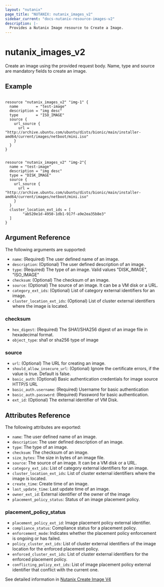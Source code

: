 ```yaml
---
layout: "nutanix"
page_title: "NUTANIX: nutanix_images_v2"
sidebar_current: "docs-nutanix-resource-images-v2"
description: |-
  Provides a Nutanix Image resource to Create a Image.
---
```


# nutanix_images_v2

Create an image using the provided request body. Name, type and source are mandatory fields to create an image.

## Example

```hcl

resource "nutanix_images_v2" "img-1" {
  name        = "test-image"
  description = "img desc"
  type        = "ISO_IMAGE"
  source {
    url_source {
      url = "http://archive.ubuntu.com/ubuntu/dists/bionic/main/installer-amd64/current/images/netboot/mini.iso"
    }
  }
}


resource "nutanix_images_v2" "img-2"{
  name = "test-image"
  description = "img desc"
  type = "DISK_IMAGE"
  source {
    url_source {
      url = "http://archive.ubuntu.com/ubuntu/dists/bionic/main/installer-amd64/current/images/netboot/mini.iso"
    }
  }
  cluster_location_ext_ids = [
        "ab520e1d-4950-1db1-917f-a9e2ea35b8e3"
  ]
}
```

## Argument Reference

The following arguments are supported:
* `name`: (Required) The user defined name of an image.
* `description`: (Optional) The user defined description of an image.
* `type`: (Required) The type of an image. Valid values "DISK_IMAGE", "ISO_IMAGE"
* `checksum`: (Optional) The checksum of an image.
* `source`: (Optional) The source of an image. It can be a VM disk or a URL.
* `category_ext_ids`: (Optional) List of category external identifiers for an image.
* `cluster_location_ext_ids`: (Optional) List of cluster external identifiers where the image is located.

### checksum
* `hex_digest`: (Required) The SHA1/SHA256 digest of an image file in hexadecimal format.
* `object_type`: sha1 or sha256 type of image


### source
* `url`: (Optional) The URL for creating an image.
* `should_allow_insecure_url`: (Optional) Ignore the certificate errors, if the value is true. Default is false.
* `basic_auth`: (Optional) Basic authentication credentials for image source HTTP/S URL
*  `basic_auth.username`: (Required) Username for basic authentication
* `basic_auth.password`: (Required) Password for basic authentication.
* `ext_id`: (Optional) The external identifier of VM Disk.



## Attributes Reference

The following attributes are exported:
* `name`: The user defined name of an image.
* `description`: The user defined description of an image.
* `type`: The type of an image.
* `checksum`: The checksum of an image.
* `size_bytes`: The size in bytes of an image file.
* `source`: The source of an image. It can be a VM disk or a URL.
* `category_ext_ids`: List of category external identifiers for an image.
* `cluster_location_ext_ids`: List of cluster external identifiers where the image is located.
* `create_time`: Create time of an image.
* `last_update_time`: Last update time of an image.
* `owner_ext_id`: External identifier of the owner of the image
* `placement_policy_status`: Status of an image placement policy.

### placement_policy_status
* `placement_policy_ext_id`: Image placement policy external identifier.
* `compliance_status`: Compliance status for a placement policy.
* `enforcement_mode`: Indicates whether the placement policy enforcement is ongoing or has failed.
* `policy_cluster_ext_ids`: List of cluster external identifiers of the image location for the enforced placement policy.
* `enforced_cluster_ext_ids`: List of cluster external identifiers for the enforced placement policy.
* `conflicting_policy_ext_ids`: List of image placement policy external identifier that conflict with the current one.

See detailed information in [Nutanix Create Image V4](https://developers.nutanix.com/api-reference?namespace=vmm&version=v4.0#tag/Images/operation/createImage)

